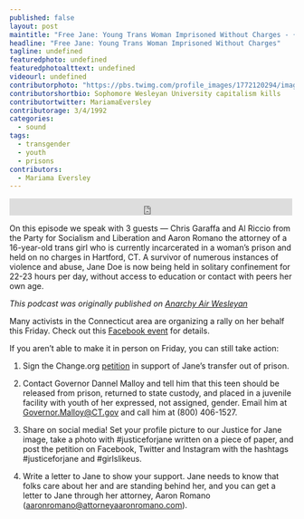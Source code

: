 ```yaml
---
published: false
layout: post
maintitle: "Free Jane: Young Trans Woman Imprisoned Without Charges - {Young}ist"
headline: "Free Jane: Young Trans Woman Imprisoned Without Charges"
tagline: undefined
featuredphoto: undefined
featuredphotoalttext: undefined
videourl: undefined
contributorphoto: "https://pbs.twimg.com/profile_images/1772120294/image.jpg"
contributorshortbio: Sophomore Wesleyan University capitalism kills
contributortwitter: MariamaEversley
contributorage: 3/4/1992
categories: 
  - sound
tags: 
  - transgender
  - youth
  - prisons
contributors: 
  - Mariama Eversley
---
```


<iframe src="https://archive.org/embed/EP6MixdownFINAL" width="500" height="30" frameborder="0" webkitallowfullscreen="true" mozallowfullscreen="true" allowfullscreen></iframe>

On this episode we speak with 3 guests — Chris Garaffa and Al Riccio from the Party for Socialism and Liberation and Aaron Romano the attorney of a 16-year-old trans girl who is currently incarcerated in a woman’s prison and held on no charges in Hartford, CT. A survivor of numerous instances of violence and abuse, Jane Doe is now being held in solitary confinement for 22-23 hours per day, without access to education or contact with peers her own age.

_This podcast was originally published on [Anarchy Air Wesleyan](http://anarchyonairwesu.tumblr.com/)_


Many activists in the Connecticut area are organizing a rally on her behalf this Friday. Check out this [Facebook event](https://www.facebook.com/events/645209172199377/) for details. 

If you aren’t able to make it in person on Friday, you can still take action:

1. Sign the Change.org [petition](https://www.change.org/petitions/connecticut-department-of-children-and-families-free-the-16-year-old-transgender-girl-currently-incarcerated-in-an-adult-prison-without-criminal-charges) in support of Jane’s transfer out of prison.

2. Contact Governor Dannel Malloy and tell him that this teen should be released from prison, returned to state custody, and placed in a juvenile facility with youth of her expressed, not assigned, gender. Email him at Governor.Malloy@CT.gov and call him at (800) 406-1527.

3. Share on social media! Set your profile picture to our Justice for Jane image, take a photo with #justiceforjane written on a piece of paper, and post the petition on Facebook, Twitter and Instagram with the hashtags #justiceforjane and #girlslikeus.

4. Write a letter to Jane to show your support. Jane needs to know that folks care about her and are standing behind her, and you can get a letter to Jane through her attorney, Aaron Romano (aaronromano@attorneyaaronromano.com).